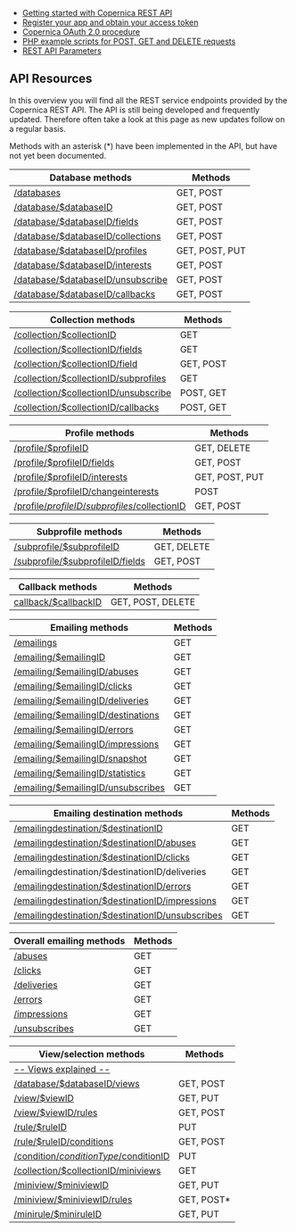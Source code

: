 -   [Getting started with Copernica REST
    API](./getting-started-with-the-copernica-rest-api.md)
-   [Register your app and obtain your access
    token](./register-your-app-on-copernica-com.md)
-   [Copernica OAuth 2.0 procedure](./setting-up-copernica-rest-service.md)
-   [PHP example scripts for POST, GET and DELETE
    requests](./example-get-post-and-delete-requests.md)
-   [REST API Parameters](./rest-api-parameters.md)

API Resources
-------------

In this overview you will find all the REST service endpoints provided
by the Copernica REST API. The API is still being developed and
frequently updated. Therefore often take a look at this page as new
updates follow on a regular basis.

Methods with an asterisk (\*) have been implemented in the API, but have
not yet been documented.

| Database methods | Methods |
| --- | --- |
| [/databases](./databases.md) | GET, POST |
| [/database/$databaseID](./database-information.md) | GET, POST |
| [/database/$databaseID/fields](./database-fields.md) | GET, POST |
| [/database/$databaseID/collections](./database-collections.md) | GET, POST |
| [/database/$databaseID/profiles](./database-profiles.md) | GET, POST, PUT |
| [/database/$databaseID/interests](./database-interests.md) | GET, POST |
| [/database/$databaseID/unsubscribe](./database-unsubscribe-behaviour.md) | GET, POST |
| [/database/$databaseID/callbacks](./database-callbacks.md) | GET, POST |

| Collection methods | Methods |
| --- | --- |
| [/collection/$collectionID](./rest-collection-information.md) | GET |
| [/collection/$collectionID/fields](./collection-fields.md) | GET |
| [/collection/$collectionID/field](./collection-fields.md) | GET, POST |
| [/collection/$collectionID/subprofiles](./collection-subprofiles.md) | GET |
| [/collection/$collectionID/unsubscribe](./collection-unsubscribe-behaviour.md) | POST, GET |
| [/collection/$collectionID/callbacks](./collection-callbacks.md) | POST, GET |

| Profile methods | Methods |
| --- | --- |
| [/profile/$profileID](./profile-request.md) | GET, DELETE |
| [/profile/$profileID/fields](./profile-fields.md) | GET, POST |
| [/profile/$profileID/interests](./profile-interests.md) | GET, POST, PUT |
| [/profile/$profileID/changeinterests](./profile-change-interests.md) | POST |
| [/profile/$profileID/subprofiles/$collectionID](./profile-collection-subprofiles.md) | GET, POST |

| Subprofile methods | Methods |
| --- | --- |
| [/subprofile/$subprofileID](./subprofile-request.md) | GET, DELETE |
| [/subprofile/$subprofileID/fields](./subprofile-fields.md) | GET, POST |

| Callback methods | Methods |
| --- | --- |
| [callback/$callbackID](./callback-information.md) | GET, POST, DELETE |

| Emailing methods | Methods |
| --- | --- |
| [/emailings](./emailings.md) | GET |
| [/emailing/$emailingID](./emailing.md) | GET |
| [/emailing/$emailingID/abuses](./emailing-abuses.md) | GET |
| [/emailing/$emailingID/clicks](./emailing-clicks.md) | GET |
| [/emailing/$emailingID/deliveries](./emailing-deliveries.md) | GET |
| [/emailing/$emailingID/destinations](./emailing-destinations.md) | GET |
| [/emailing/$emailingID/errors](./emailing-errors.md) | GET |
| [/emailing/$emailingID/impressions](./emailing-impressions.md) | GET |
| [/emailing/$emailingID/snapshot](./emailing-snapshot.md) | GET |
| [/emailing/$emailingID/statistics](./emailing-statistics.md) | GET |
| [/emailing/$emailingID/unsubscribes](./emailing-unsubscribes.md) | GET |

| Emailing destination methods | Methods |
| --- | --- |
| [/emailingdestination/$destinationID](./emailingdestination.md) | GET |
| [/emailingdestination/$destinationID/abuses](./emailingdestination-abuses.md) | GET |
| [/emailingdestination/$destinationID/clicks](./emailingdestination-clicks.md) | GET |
| /emailingdestination/$destinationID/deliveries | GET |
| [/emailingdestination/$destinationID/errors](./emailingdestination-errors.md) | GET |
| [/emailingdestination/$destinationID/impressions](./emailingdestination-impressions.md) | GET |
| [/emailingdestination/$destinationID/unsubscribes](./emailingdestination-unsubscribes.md) | GET |

| Overall emailing methods | Methods |
| --- | --- |
| [/abuses](./abuses.md) | GET |
| [/clicks](./clicks.md) | GET |
| [/deliveries](./deliveries.md) | GET |
| [/errors](./errors.md) | GET |
| [/impressions](./impressions.md) | GET |
| [/unsubscribes](./unsubscribes.md) | GET |

| View/selection methods | Methods |
| --- | --- |
| [-- Views explained --](./views-explained.md) | |
| [/database/$databaseID/views](./database-views.md) | GET, POST |
| [/view/$viewID](./view.md) | GET, PUT |
| [/view/$viewID/rules](./rules.md) | GET, POST |
| [/rule/$ruleID](./rule.md) | PUT |
| [/rule/$ruleID/conditions](./conditions.md) | GET, POST |
| [/condition/$conditionType/$conditionID](./condition.md) | PUT |
| [/collection/$collectionID/miniviews](./collection-miniviews.md) | GET |
| [/miniview/$miniviewID](./miniview.md) | GET, PUT |
| [/miniview/$miniviewID/rules](./minirules.md) | GET, POST\* |
| [/minirule/$miniruleID](./minirule.md) | GET, PUT |
